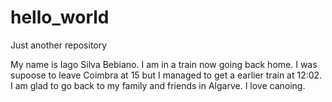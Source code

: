 # hello_world
Just another repository

My name is Iago Silva Bebiano. I am in a train now going back home. I was supoose to leave Coimbra at 15 but I managed to get a earlier train at 12:02. 
I am glad to go back to my family and friends in Algarve.
I love canoing.
